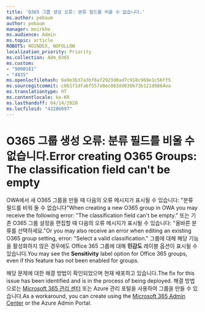 ```yaml
---
title: 'O365 그룹 생성 오류: 분류 필드를 비울 수 없습니다.'
ms.author: pebaum
author: pebaum
manager: mnirkhe
ms.audience: Admin
ms.topic: article
ROBOTS: NOINDEX, NOFOLLOW
localization_priority: Priority
ms.collection: Adm_O365
ms.custom:
- "9000181"
- "4835"
ms.openlocfilehash: 6a9e3b37a3bf8af2923d8ad7c918c969e1c56ff5
ms.sourcegitcommit: c061f1dfa6f557a9ec083dd030b73b121d9864ea
ms.translationtype: HT
ms.contentlocale: ko-KR
ms.lasthandoff: 04/14/2020
ms.locfileid: "43286697"
---
```

# <a name="error-creating-o365-groups-the-classification-field-cant-be-empty"></a><span data-ttu-id="0d0f0-102">O365 그룹 생성 오류: 분류 필드를 비울 수 없습니다.</span><span class="sxs-lookup"><span data-stu-id="0d0f0-102">Error creating O365 Groups: The classification field can't be empty</span></span>

<span data-ttu-id="0d0f0-103">OWA에서 새 O365 그룹을 만들 때 다음의 오류 메시지가 표시될 수 있습니다: "분류 필드를 비워 둘 수 없습니다"</span><span class="sxs-lookup"><span data-stu-id="0d0f0-103">When creating a new O365 group in OWA you may receive the following error: "The classification field can't be empty."</span></span>  <span data-ttu-id="0d0f0-104">또는 기존 O365 그룹 설정을 편집할 때 다음의 오류 메시지가 표시될 수 있습니다: "올바른 분류를 선택하세요."</span><span class="sxs-lookup"><span data-stu-id="0d0f0-104">Or you may also receive an error when editing an existing O365 group setting, error: "Select a valid classification."</span></span>   <span data-ttu-id="0d0f0-105">그룹에 대해 해당 기능을 활성화하지 않은 경우에도 Office 365 그룹에 대해 **민감도** 레이블 옵션이 표시될 수 있습니다.</span><span class="sxs-lookup"><span data-stu-id="0d0f0-105">You may see the **Sensitivity** label option for Office 365 groups, even if this feature has not been enabled for groups.</span></span>

<span data-ttu-id="0d0f0-106">해당 문제에 대한 해결 방법이 확인되었으며 현재 배포하고 있습니다.</span><span class="sxs-lookup"><span data-stu-id="0d0f0-106">The fix for this issue has been identified and is in the process of being deployed.</span></span>  <span data-ttu-id="0d0f0-107">해결 방법으로는 [Microsoft 365 관리 센터](https://docs.microsoft.com/microsoft-365/admin/create-groups/create-groups?view=o365-worldwide) 또는 Azure 관리 포털을 사용하여 그룹을 만들 수 있습니다.</span><span class="sxs-lookup"><span data-stu-id="0d0f0-107">As a workaround, you can create using the [Microsoft 365 Admin Center](https://docs.microsoft.com/microsoft-365/admin/create-groups/create-groups?view=o365-worldwide) or the Azure Admin Portal.</span></span>
